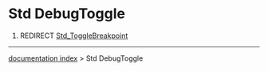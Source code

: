 # Std DebugToggle
1.  REDIRECT [Std\_ToggleBreakpoint](Std_ToggleBreakpoint.md)

---
[documentation index](../README.md) > Std DebugToggle
